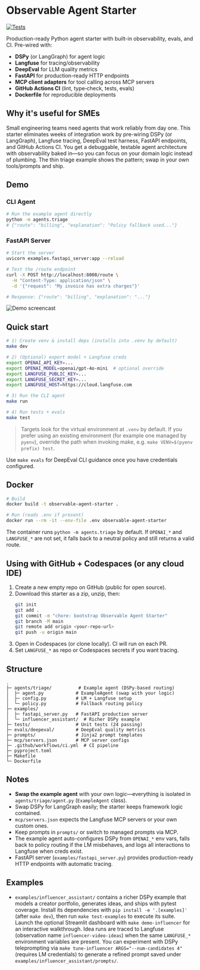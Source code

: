 # Observable Agent Starter

[![Tests](https://github.com/ammons-datalabs/observable-agent-starter/actions/workflows/ci.yml/badge.svg)](https://github.com/ammons-datalabs/observable-agent-starter/actions/workflows/ci.yml)

Production-ready Python agent starter with built-in observability, evals, and CI. Pre-wired with:

- **DSPy** (or LangGraph) for agent logic
- **Langfuse** for tracing/observability
- **DeepEval** for LLM quality metrics
- **FastAPI** for production-ready HTTP endpoints
- **MCP client adapters** for tool calling across MCP servers
- **GitHub Actions CI** (lint, type‑check, tests, evals)
- **Dockerfile** for reproducible deployments

## Why it's useful for SMEs

Small engineering teams need agents that work reliably from day one. This starter eliminates weeks of integration work by pre-wiring DSPy (or LangGraph), Langfuse tracing, DeepEval test harness, FastAPI endpoints, and GitHub Actions CI. You get a debuggable, testable agent architecture with observability baked in—so you can focus on your domain logic instead of plumbing. The thin triage example shows the pattern; swap in your own tools/prompts and ship.

## Demo

### CLI Agent
```bash
# Run the example agent directly
python -m agents.triage
# {"route": "billing", "explanation": "Policy fallback used..."}
```

### FastAPI Server
```bash
# Start the server
uvicorn examples.fastapi_server:app --reload

# Test the /route endpoint
curl -X POST http://localhost:8000/route \
  -H "Content-Type: application/json" \
  -d '{"request": "My invoice has extra charges"}'

# Response: {"route": "billing", "explanation": "..."}
```

![Demo screencast](https://via.placeholder.com/800x400?text=Add+your+demo+gif+here)

## Quick start

```bash
# 1) Create venv & install deps (installs into .venv by default)
make dev

# 2) (Optional) export model + Langfuse creds
export OPENAI_API_KEY=...
export OPENAI_MODEL=openai/gpt-4o-mini  # optional override
export LANGFUSE_PUBLIC_KEY=...
export LANGFUSE_SECRET_KEY=...
export LANGFUSE_HOST=https://cloud.langfuse.com

# 3) Run the CLI agent
make run

# 4) Run tests + evals
make test
```

> Targets look for the virtual environment at `.venv` by default. If you prefer using an existing
> environment (for example one managed by `pyenv`), override the path when invoking make, e.g.
> `make VENV=$(pyenv prefix) test`.

Use `make evals` for DeepEval CLI guidance once you have credentials configured.

## Docker
```bash
# Build
docker build -t observable-agent-starter .

# Run (reads .env if present)
docker run --rm -it --env-file .env observable-agent-starter
```

The container runs `python -m agents.triage` by default. If `OPENAI_*` and `LANGFUSE_*` are not set,
it falls back to a neutral policy and still returns a valid route.

## Using with GitHub + Codespaces (or any cloud IDE)
1. Create a new empty repo on GitHub (public for open source).
2. Download this starter as a zip, unzip, then:
   ```bash
   git init
   git add .
   git commit -m "chore: bootstrap Observable Agent Starter"
   git branch -M main
   git remote add origin <your-repo-url>
   git push -u origin main
   ```
3. Open in Codespaces (or clone locally). CI will run on each PR.
4. Set `LANGFUSE_*` as repo or Codespaces secrets if you want tracing.

## Structure
```
.
├─ agents/triage/          # Example agent (DSPy-based routing)
│  ├─ agent.py            # ExampleAgent (swap with your logic)
│  ├─ config.py           # LM + Langfuse setup
│  └─ policy.py           # Fallback routing policy
├─ examples/
│  ├─ fastapi_server.py   # FastAPI production server
│  └─ influencer_assistant/  # Richer DSPy example
├─ tests/                 # Unit tests (24 passing)
├─ evals/deepeval/        # DeepEval quality metrics
├─ prompts/               # Jinja2 prompt templates
├─ mcp/servers.json       # MCP server configs
├─ .github/workflows/ci.yml  # CI pipeline
├─ pyproject.toml
├─ Makefile
└─ Dockerfile
```

## Notes
- **Swap the example agent** with your own logic—everything is isolated in `agents/triage/agent.py` (`ExampleAgent` class).
- Swap DSPy for LangGraph easily; the starter keeps framework logic contained.
- `mcp/servers.json` expects the Langfuse MCP servers or your own custom ones.
- Keep prompts in `prompts/` or switch to managed prompts via MCP.
- The example agent auto-configures DSPy from `OPENAI_*` env vars, falls back to
  policy routing if the LM misbehaves, and logs all interactions to Langfuse when creds exist.
- FastAPI server (`examples/fastapi_server.py`) provides production-ready HTTP endpoints with automatic tracing.

## Examples
- `examples/influencer_assistant/` contains a richer DSPy example that models a creator portfolio,
  generates ideas, and ships with pytest coverage. Install its dependencies with
  `pip install -e '.[examples]'` (after `make dev`), then run `make test-examples` to execute its suite.
  Launch the optional Streamlit dashboard with `make demo-influencer` for an interactive walkthrough.
  Idea runs are traced to Langfuse (observation name `influencer-video-ideas`) when the same
  `LANGFUSE_*` environment variables are present.
  You can experiment with DSPy teleprompting via `make tune-influencer ARGS="--num-candidates 4"`
  (requires LM credentials) to generate a refined prompt saved under
  `examples/influencer_assistant/prompts/`.
